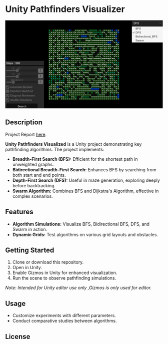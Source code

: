 # Unity Pathfinders Visualizer
![BFS Example](https://github.com/Silent0Wings/Unity-Pathfinders-Visualized/blob/main/ScreenShot/BFS%20(7).png)
## Description
Project Report [here](https://github.com/Silent0Wings/Unity-Pathfinders-Visualizer/blob/9f772b44865a08bb183b02f37a3931a7dd0994ec/Github.pdf).

**Unity Pathfinders Visualized** is a Unity project demonstrating key pathfinding algorithms. The project implements:
- **Breadth-First Search (BFS):** Efficient for the shortest path in unweighted graphs.
- **Bidirectional Breadth-First Search:** Enhances BFS by searching from both start and end points.
- **Depth-First Search (DFS):** Useful in maze generation, exploring deeply before backtracking.
- **Swarm Algorithm:** Combines BFS and Dijkstra's Algorithm, effective in complex scenarios.

## Features
- **Algorithm Simulations:** Visualize BFS, Bidirectional BFS, DFS, and Swarm in action.
- **Dynamic Grids:** Test algorithms on various grid layouts and obstacles.

## Getting Started
1. Clone or download this repository.
2. Open in Unity.
3. Enable Gizmos in Unity for enhanced visualization.
4. Run the scene to observe pathfinding simulations.

*Note: Intended for Unity editor use only ,Gizmos is only used for editor.*

## Usage
- Customize experiments with different parameters.
- Conduct comparative studies between algorithms.

## License
